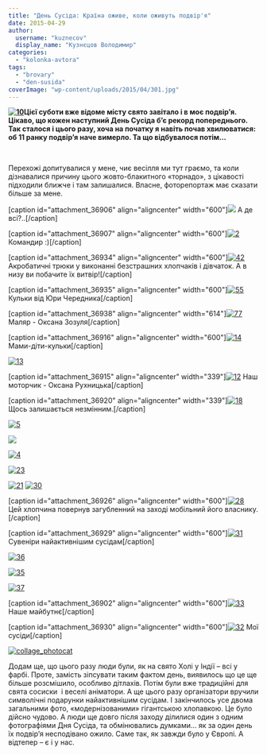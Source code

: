 ```yaml
---
title: "День Сусіда: Країна оживе, коли оживуть подвір'я"
date: 2015-04-29
author: 
  username: "kuznecov"
  display_name: "Кузнєцов Володимир"
categories: 
  - "kolonka-avtora"
tags: 
  - "brovary"
  - "den-susida"
coverImage: "wp-content/uploads/2015/04/301.jpg"
---
```


**[![10](https://mpz.brovary.org/wp-content/uploads/2015/04/103.jpg)](https://mpz.brovary.org/wp-content/uploads/2015/04/103.jpg)Цієї суботи вже відоме місту свято завітало і в моє подвір’я. Цікаво, що кожен наступний День Сусіда б’є рекорд попереднього. Так сталося і цього разу, хоча на початку я навіть почав хвилюватися: об 11 ранку подвір’я наче вимерло. Та що відбувалося потім…**

 

Перехожі допитувалися у мене, чиє весілля ми тут граємо, та коли дізнавалися причину цього жовто-блакитного «торнадо», з цікавості підходили ближче і там залишалися. Власне, фоторепортаж має сказати більше за мене.

\[caption id="attachment\_36906" align="aligncenter" width="600"\][![](https://mpz.brovary.org/wp-content/uploads/2015/04/116.jpg)](https://mpz.brovary.org/wp-content/uploads/2015/04/116.jpg) А де всі?..\[/caption\]

\[caption id="attachment\_36907" align="aligncenter" width="600"\][![2](https://mpz.brovary.org/wp-content/uploads/2015/04/212.jpg)](https://mpz.brovary.org/wp-content/uploads/2015/04/212.jpg) Командир :)\[/caption\]

\[caption id="attachment\_36934" align="aligncenter" width="600"\][![42](https://mpz.brovary.org/wp-content/uploads/2015/04/421.jpg)](https://mpz.brovary.org/wp-content/uploads/2015/04/421.jpg) Акробатичні трюки у виконанні безстрашних хлопчаків і дівчаток. А в низу ви побачите їх витвір!\[/caption\]

\[caption id="attachment\_36935" align="aligncenter" width="600"\][![55](https://mpz.brovary.org/wp-content/uploads/2015/04/55.jpg)](https://mpz.brovary.org/wp-content/uploads/2015/04/55.jpg) Кульки від Юри Чередника\[/caption\]

\[caption id="attachment\_36938" align="aligncenter" width="614"\][![77](https://mpz.brovary.org/wp-content/uploads/2015/04/77.jpg)](https://mpz.brovary.org/wp-content/uploads/2015/04/77.jpg) Маляр - Оксана Зозуля\[/caption\]

\[caption id="attachment\_36916" align="aligncenter" width="600"\][![14](https://mpz.brovary.org/wp-content/uploads/2015/04/143.jpg)](https://mpz.brovary.org/wp-content/uploads/2015/04/143.jpg) Мами-діти-кульки\[/caption\]

[![13](https://mpz.brovary.org/wp-content/uploads/2015/04/133.jpg)](https://mpz.brovary.org/wp-content/uploads/2015/04/133.jpg)

\[caption id="attachment\_36915" align="aligncenter" width="339"\][![12](https://mpz.brovary.org/wp-content/uploads/2015/04/124.jpg)](https://mpz.brovary.org/wp-content/uploads/2015/04/124.jpg) Наш моторчик - Оксана Рухницька\[/caption\]

\[caption id="attachment\_36920" align="aligncenter" width="339"\][![18](https://mpz.brovary.org/wp-content/uploads/2015/04/181.jpg)](https://mpz.brovary.org/wp-content/uploads/2015/04/181.jpg) Щось залишається незмінним.\[/caption\]

[![5](https://mpz.brovary.org/wp-content/uploads/2015/04/54.jpg)](https://mpz.brovary.org/wp-content/uploads/2015/04/54.jpg)

[![](https://mpz.brovary.org/wp-content/uploads/2015/04/312.jpg)](https://mpz.brovary.org/wp-content/uploads/2015/04/312.jpg)

[![4](https://mpz.brovary.org/wp-content/uploads/2015/04/44.jpg)](https://mpz.brovary.org/wp-content/uploads/2015/04/44.jpg)

[![23](https://mpz.brovary.org/wp-content/uploads/2015/04/231.jpg)](https://mpz.brovary.org/wp-content/uploads/2015/04/231.jpg)

[![21](https://mpz.brovary.org/wp-content/uploads/2015/04/213.jpg)](https://mpz.brovary.org/wp-content/uploads/2015/04/213.jpg) [](https://mpz.brovary.org/wp-content/uploads/2015/04/213.jpg)[![30](https://mpz.brovary.org/wp-content/uploads/2015/04/302.jpg)](https://mpz.brovary.org/wp-content/uploads/2015/04/302.jpg)

\[caption id="attachment\_36926" align="aligncenter" width="600"\][![28](https://mpz.brovary.org/wp-content/uploads/2015/04/282.jpg)](https://mpz.brovary.org/wp-content/uploads/2015/04/282.jpg) Цей хлопчина повернув загубленний на заході мобільний його власнику.\[/caption\]

\[caption id="attachment\_36929" align="aligncenter" width="600"\][![31](https://mpz.brovary.org/wp-content/uploads/2015/04/313.jpg)](https://mpz.brovary.org/wp-content/uploads/2015/04/313.jpg) Сувеніри найактивнішим сусідам\[/caption\]

[![36](https://mpz.brovary.org/wp-content/uploads/2015/04/362.jpg)](https://mpz.brovary.org/wp-content/uploads/2015/04/362.jpg)

[![35](https://mpz.brovary.org/wp-content/uploads/2015/04/351.jpg)](https://mpz.brovary.org/wp-content/uploads/2015/04/351.jpg)

[![37](https://mpz.brovary.org/wp-content/uploads/2015/04/371.jpg)](https://mpz.brovary.org/wp-content/uploads/2015/04/371.jpg)

\[caption id="attachment\_36902" align="aligncenter" width="600"\][![33](https://mpz.brovary.org/wp-content/uploads/2015/04/332.jpg)](https://mpz.brovary.org/wp-content/uploads/2015/04/332.jpg) Наше майбутнє\[/caption\]

\[caption id="attachment\_36930" align="aligncenter" width="600"\][![32](https://mpz.brovary.org/wp-content/uploads/2015/04/323.jpg)](https://mpz.brovary.org/wp-content/uploads/2015/04/323.jpg) Мої сусіди\[/caption\]

[](https://mpz.brovary.org/wp-content/uploads/2015/04/323.jpg)[![collage_photocat](https://mpz.brovary.org/wp-content/uploads/2015/04/collage_photocat.jpg)](https://mpz.brovary.org/wp-content/uploads/2015/04/collage_photocat.jpg)

Додам ще, що цього разу люди були, як на свято Холі у Індії – всі у фарбі. Проте, замість зіпсувати таким фактом день, виявилось що це ще більше розсмішило, особливо дітлахів. Потім були вже традиційні для свята сосиски  і веселі аніматори. А ще цього разу організатори вручили символічні подарунки найактивнішим сусідам. І закінчилось усе двома загальними фото, «модернізованими» гігантською хлопавкою. Це було дійсно чудово. А люди ще довго після заходу ділилися один з одним фотографіями Дня Сусіда, та обмінювались думками… як за один день їх подвір’я несподівано ожило. Саме так, як завжди було у Європі. А відтепер – є і у нас.
